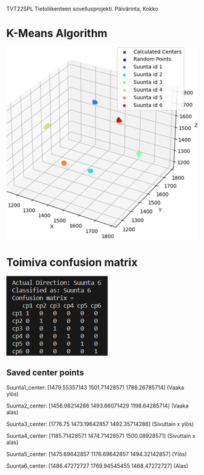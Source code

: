 TVT22SPL Tietoliikenteen sovellusprojekti. Päivärinta, Kokko

# K-Means Algorithm
![Havainnollistus](https://github.com/PaivarintaJohannes/TietoliikenteenSovellusprojekti/blob/K-means/Kmeans/havainnollistus.png)

# Toimiva confusion matrix
![cm](https://github.com/PaivarintaJohannes/TietoliikenteenSovellusprojekti/blob/K-means/CM.png)


## Saved center points
Suunta1_center: [1479.55357143 1501.71428571 1788.26785714] (Vaaka ylös)

Suunta2_center: [1456.98214286 1493.66071429 1198.64285714] (Vaaka alas)

Suunta3_center: [1776.75       1473.19642857 1492.35714286] (Sivuttain x ylös)

Suunta4_center: [1185.71428571 1474.71428571 1500.08928571] (Sivuttain x alas)

Suunta5_center: [1475.69642857 1176.69642857 1494.32142857] (Ylös)

Suunta6_center: [1486.47272727 1769.94545455 1468.47272727] (Alas)
